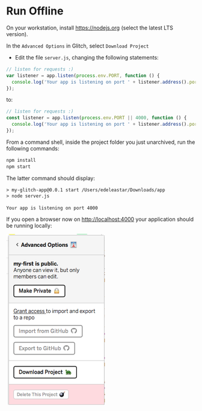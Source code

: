 # Run Offline

On your workstation, install <https://nodejs.org> (select the latest LTS version).

In the `Advanced Options` in Glitch, select `Download Project`

- Edit the file `server.js`, changing the following statements:

~~~js
// listen for requests :)
var listener = app.listen(process.env.PORT, function () {
  console.log('Your app is listening on port ' + listener.address().port);
});
~~~

to:

~~~js
// listen for requests :)
const listener = app.listen(process.env.PORT || 4000, function () {
  console.log('Your app is listening on port ' + listener.address().port);
});
~~~

From a command shell, inside the project folder you just unarchived, run the following commands:

~~~bash
npm install
npm start
~~~

The latter command should display:

~~~
> my-glitch-app@0.0.1 start /Users/edeleastar/Downloads/app
> node server.js

Your app is listening on port 4000
~~~

If you open a browser now on <http://localhost:4000> your application should be running locally:

![](img/10.png)
